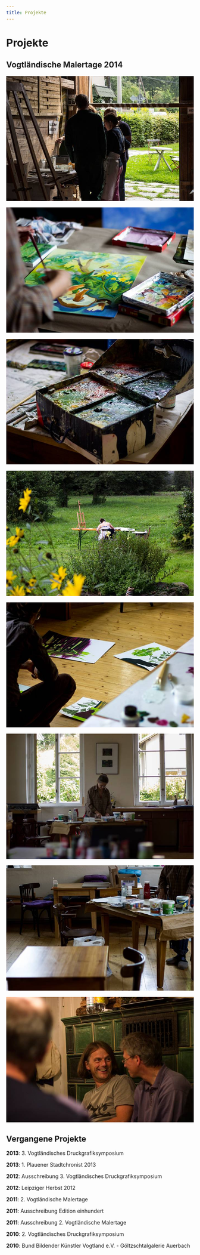 ```yaml
---
title: Projekte
---
```

# Projekte

## Vogtländische Malertage 2014

![Vogtländische Malertage 2014 – 1](/img/malertage-2014/malertage-2014-1.jpg)

![Vogtländische Malertage 2014 – 2](/img/malertage-2014/malertage-2014-2.jpg)

![Vogtländische Malertage 2014 – 3](/img/malertage-2014/malertage-2014-3.jpg)

![Vogtländische Malertage 2014 – 4](/img/malertage-2014/malertage-2014-4.jpg)

![Vogtländische Malertage 2014 – 5](/img/malertage-2014/malertage-2014-5.jpg)

![Vogtländische Malertage 2014 – 6](/img/malertage-2014/malertage-2014-6.jpg)

![Vogtländische Malertage 2014 – 7](/img/malertage-2014/malertage-2014-7.jpg)

![Vogtländische Malertage 2014 – 8](/img/malertage-2014/malertage-2014-8.jpg)

## Vergangene Projekte

__2013__: 3. Vogtländisches Druckgrafiksymposium

__2013__: 1. Plauener Stadtchronist 2013

__2012__: Ausschreibung 3. Vogtländisches Druckgrafiksymposium

__2012__: Leipziger Herbst 2012

__2011__: 2. Vogtländische Malertage

__2011__: Ausschreibung Edition einhundert

__2011__: Ausschreibung 2. Vogtländische Malertage

__2010__: 2. Vogtländisches Druckgrafiksymposium

__2010__: Bund Bildender Künstler Vogtland e.V. - Göltzschtalgalerie Auerbach
